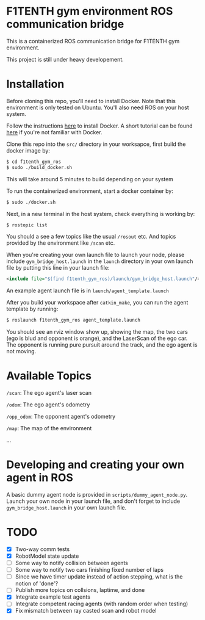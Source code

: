 # F1TENTH gym environment ROS communication bridge
This is a containerized ROS communication bridge for F1TENTH gym environment.

This project is still under heavy developement.

# Installation
Before cloning this repo, you'll need to install Docker. Note that this environment is only tested on Ubuntu. You'll also need ROS on your host system.

Follow the instructions [here](https://docs.docker.com/install/linux/docker-ce/ubuntu/) to install Docker. A short tutorial can be found [here](https://docs.docker.com/get-started/) if you're not familiar with Docker.

Clone this repo into the ```src/``` directory in your worksapce, first build the docker image by:

```bash
$ cd f1tenth_gym_ros
$ sudo ./build_docker.sh
```

This will take around 5 minutes to build depending on your system

To run the containerized environment, start a docker container by:

```bash
$ sudo ./docker.sh
```

Next, in a new terminal in the host system, check everything is working by:
```bash
$ rostopic list
```

You should a see a few topics like the usual ```/rosout``` etc. And topics provided by the environment like ```/scan``` etc.

When you're creating your own launch file to launch your node, please include ```gym_bridge_host.launch``` in the ```launch``` directory in your own launch file by putting this line in your launch file:

```xml
<include file="$(find f1tenth_gym_ros)/launch/gym_bridge_host.launch"/>
```

An example agent launch file is in ```launch/agent_template.launch```

After you build your workspace after ```catkin_make```, you can run the agent template by running:

```bash
$ roslaunch f1tenth_gym_ros agent_template.launch
```

You should see an rviz window show up, showing the map, the two cars (ego is blud and opponent is orange), and the LaserScan of the ego car. The opponent is running pure pursuit around the track, and the ego agent is not moving.

# Available Topics

```/scan```: The ego agent's laser scan

```/odom```: The ego agent's odometry

```/opp_odom```: The opponent agent's odometry

```/map```: The map of the environment

...

# Developing and creating your own agent in ROS
A basic dummy agent node is provided in ```scripts/dummy_agent_node.py```. Launch your own node in your launch file, and don't forget to include ```gym_bridge_host.launch``` in your own launch file.

# TODO
- [x] Two-way comm tests
- [x] RobotModel state update
- [ ] Some way to notify collision between agents
- [ ] Some way to notify two cars finishing fixed number of laps
- [ ] Since we have timer update instead of action stepping, what is the notion of 'done'?
- [ ] Publish more topics on collsions, laptime, and done
- [x] Integrate example test agents
- [ ] Integrate competent racing agents (with random order when testing)
- [x] Fix mismatch between ray casted scan and robot model